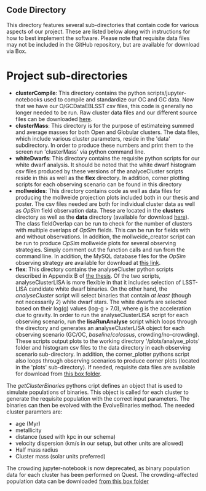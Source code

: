## Code Directory

This directory features several sub-directories that contain code for various aspects of our project. These are listed below along with instructions for how to best implement the software. Please note that requisite data files may not be included in the GitHub repository, but are available for download via Box.

# Project sub-directories
* **clusterCompile**: This directory contains the python scripts/jupyter-notebooks used to compile and standardize our OC and GC data. Now that we have our O/GCDataEBLSST csv files, this code is generally no longer needed to be run. Raw cluster data files and our different source files can be downloaded [here](https://northwestern.box.com/s/6iq63teq6uwrwasmclubt1tsp4f8cquf). 
* **clusterMass**: This directory is for the purpose of estimateing summed and average masses for both Open and Globular clusters. The data files, which include various cluster parameters, reside in the 'data' subdirectory. In order to produce these numbers and print them to the screen run 'clusterMass' via python command line. 
* **whiteDwarfs**: This directory contains the requisite python scripts for our white dwarf analysis. It should be noted that the white dwarf histogram csv files produced by these versions of the analyceCluster scripts reside in this as well as the **flex** directory. In addition, corner plotting scripts for each observing scenario can be found in this directory
* **mollweides**: This directory contains code as well as data files for producing the mollweide projection plots included both in our thesis and poster. The csv files needed are both for individual cluster data as well as *OpSim* field observation data. These are located in the **clusters** directory as well as the **data** directory (available for download [here](https://northwestern.box.com/s/ed31vf5bswf6e84669qdk625gjk6k0jw)). The class fieldOverlap can be run to check for the number of clusters with multiple overlaps of *OpSim* fields. This can be run for fields with and without observations. In addition, the mollweide_creator script can be run to produce *OpSim* mollweide plots for several observing strategies. Simply comment out the function calls and run from the command line. In addition, the MySQL database files for the *OpSim* observing strategy are available for download at [this link](https://northwestern.box.com/s/ed31vf5bswf6e84669qdk625gjk6k0jw).
* **flex**: This directory contains the analyseCluster python scripts described in Appendix B of [the thesis](https://northwestern.box.com/s/grc92s1vm7qd80jffmnl5guppltlyemt). Of the two scripts, analyseClusterLISA is more flexible in that it includes selection of LSST-LISA candidate white dwarf binaries. On the other hand, the *analyseCluster* script will select binaries that contain *at least* (though not necessarily 2) white dwarf stars. The white dwarfs are selected based on their log(g) values (log-g > 7.0), where g is the acceleration due to gravity. In order to run the analyseClusterLISA script for each observing scenario, run the **lisaRunAnalyse** script which loops through the directory and generates an analyseClusterLISA object for each observing scenario (GC/OC, *baseline*/*colossus*, crowding/no-crowding). These scripts output plots to the working directory '/plots/analyse_plots' folder and histogram csv files to the data directory in each observing scenario sub-directory. In addition, the corner_plotter pythons script also loops through observing scenarios to produce corner plots (located in the 'plots' sub-directory). If needed, requisite data files are available for download from [this box folder](https://northwestern.box.com/s/wb4cyw9ihne1lffkov4r988l0dk92lvl).

The *getClusterBinaries* pythons cript defines an object that is used to simulate populations of binaries. This object is called for each cluster to generate the requisite population with the correct input parameters. The binaries can then be evolved with the EvolveBinaries method. The needed cluster paramters are:

* age (Myr)
* metallicity
* distance (used with kpc in our schema)
* velocity dispersion (km/s in our setup, but other units are allowed)
* Half mass radius
* Cluster mass (solar units preferred)

The crowding jupyter-notebook is now deprecated, as binary population data for each cluster has been performed on Quest. The crowding-affected population data can be downloaded [from this box folder](https://northwestern.box.com/s/wb4cyw9ihne1lffkov4r988l0dk92lvl)


